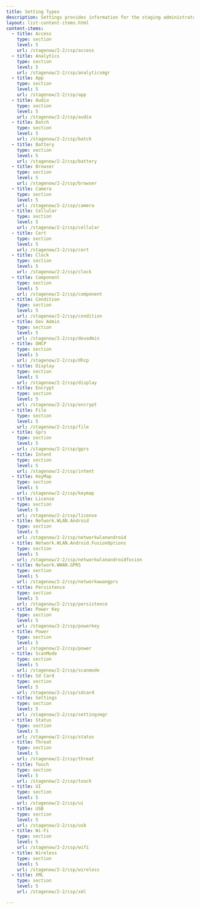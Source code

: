 ```yaml
---
title: Setting Types
description: Settings provides information for the staging administrator on configuring and managing settings for use in creating profiles. Setting Types lists the parameters and values available when creating settings.
layout: list-content-items.html
content-items:
  - title: Access
    type: section
    level: 5
    url: /stagenow/2-2/csp/access
  - title: Analytics
    type: section
    level: 5
    url: /stagenow/2-2/csp/analyticsmgr
  - title: App
    type: section
    level: 5
    url: /stagenow/2-2/csp/app
  - title: Audio
    type: section
    level: 5
    url: /stagenow/2-2/csp/audio
  - title: Batch
    type: section
    level: 5
    url: /stagenow/2-2/csp/batch
  - title: Battery
    type: section
    level: 5
    url: /stagenow/2-2/csp/battery
  - title: Browser
    type: section
    level: 5
    url: /stagenow/2-2/csp/browser
  - title: Camera
    type: section
    level: 5
    url: /stagenow/2-2/csp/camera
  - title: Cellular
    type: section
    level: 5
    url: /stagenow/2-2/csp/cellular
  - title: Cert
    type: section
    level: 5
    url: /stagenow/2-2/csp/cert
  - title: Clock
    type: section
    level: 5
    url: /stagenow/2-2/csp/clock
  - title: Component
    type: section
    level: 5
    url: /stagenow/2-2/csp/component
  - title: Condition
    type: section
    level: 5
    url: /stagenow/2-2/csp/condition
  - title: Dev Admin
    type: section
    level: 5
    url: /stagenow/2-2/csp/devadmin
  - title: DHCP
    type: section
    level: 5
    url: /stagenow/2-2/csp/dhcp
  - title: Display
    type: section
    level: 5
    url: /stagenow/2-2/csp/display
  - title: Encrypt
    type: section
    level: 5
    url: /stagenow/2-2/csp/encrypt
  - title: File
    type: section
    level: 5
    url: /stagenow/2-2/csp/file
  - title: Gprs
    type: section
    level: 5
    url: /stagenow/2-2/csp/gprs
  - title: Intent
    type: section
    level: 5
    url: /stagenow/2-2/csp/intent
  - title: KeyMap
    type: section
    level: 5
    url: /stagenow/2-2/csp/keymap
  - title: License
    type: section
    level: 5
    url: /stagenow/2-2/csp/license
  - title: Network.WLAN.Android
    type: section
    level: 5
    url: /stagenow/2-2/csp/networkwlanandroid
  - title: Network.WLAN.Android.FusionOptions
    type: section
    level: 5
    url: /stagenow/2-2/csp/networkwlanandroidfusion
  - title: Network.WWAN.GPRS
    type: section
    level: 5
    url: /stagenow/2-2/csp/networkwwangprs
  - title: Persistence
    type: section
    level: 5
    url: /stagenow/2-2/csp/persistence
  - title: Power Key
    type: section
    level: 5
    url: /stagenow/2-2/csp/powerkey
  - title: Power
    type: section
    level: 5
    url: /stagenow/2-2/csp/power
  - title: ScanMode
    type: section
    level: 5
    url: /stagenow/2-2/csp/scanmode
  - title: Sd Card
    type: section
    level: 5
    url: /stagenow/2-2/csp/sdcard
  - title: Settings
    type: section
    level: 5
    url: /stagenow/2-2/csp/settingsmgr
  - title: Status
    type: section
    level: 5
    url: /stagenow/2-2/csp/status
  - title: Threat
    type: section
    level: 5
    url: /stagenow/2-2/csp/threat
  - title: Touch
    type: section
    level: 5
    url: /stagenow/2-2/csp/touch
  - title: UI
    type: section
    level: 5
    url: /stagenow/2-2/csp/ui
  - title: USB
    type: section
    level: 5
    url: /stagenow/2-2/csp/usb
  - title: Wi-Fi
    type: section
    level: 5
    url: /stagenow/2-2/csp/wifi
  - title: Wireless
    type: section
    level: 5
    url: /stagenow/2-2/csp/wireless
  - title: XML
    type: section
    level: 5
    url: /stagenow/2-2/csp/xml

---
```


